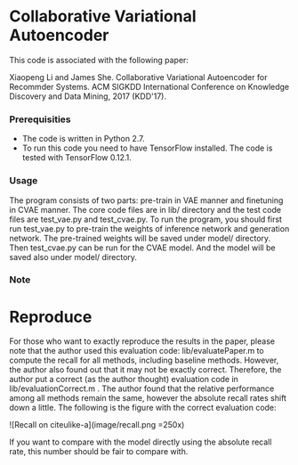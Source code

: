 # Collaborative Variational Autoencoder
This code is associated with the following paper:

Xiaopeng Li and James She. Collaborative Variational Autoencoder for Recommder Systems. ACM SIGKDD International Conference on Knowledge Discovery and Data Mining, 2017 (KDD'17).

### Prerequisities
* The code is written in Python 2.7. 
* To run this code you need to have TensorFlow installed. The code is tested with TensorFlow 0.12.1.

### Usage
The program consists of two parts: pre-train in VAE manner and finetuning in CVAE manner. The core code files are in lib/ directory and the test code files are test_vae.py and test_cvae.py. To run the program, you should first run test_vae.py to pre-train the weights of inference network and generation network. The pre-trained weights will be saved under model/ directory. Then test_cvae.py can be run for the CVAE model. And the model will be saved also under model/ directory.

### Note

# Reproduce
For those who want to exactly reproduce the results in the paper, please note that the author used this evaluation code: lib/evaluatePaper.m to compute the recall for all methods, including baseline methods. However, the author also found out that it may not be exactly correct. Therefore, the author put a correct (as the author thought) evaluation code in lib/evaluationCorrect.m . The author found that the relative performance among all methods remain the same, however the absolute recall rates shift down a little. The following is the figure with the correct evaluation code:

![Recall on citeulike-a](image/recall.png =250x)

If you want to compare with the model directly using the absolute recall rate, this number should be fair to compare with.